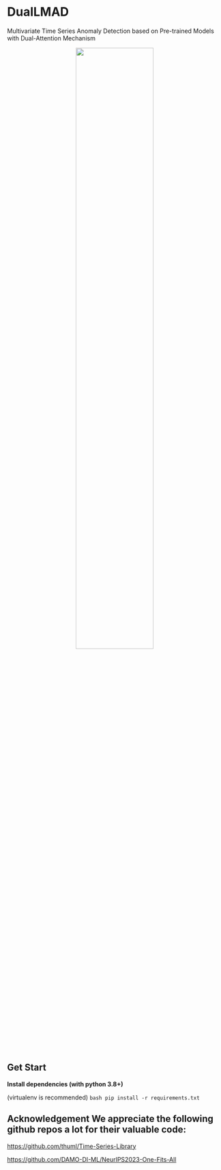 # DualLMAD 

Multivariate Time Series Anomaly Detection based on Pre-trained Models with Dual-Attention Mechanism 

<div align="center"><img src=images/dualLMAD_structure.png width=60% /></div> 

## Get Start 

**Install dependencies (with python 3.8+)** 

(virtualenv is recommended) 
```bash pip install -r requirements.txt ``` 
## Acknowledgement We appreciate the following github repos a lot for their valuable code: 

https://github.com/thuml/Time-Series-Library

https://github.com/DAMO-DI-ML/NeurIPS2023-One-Fits-All